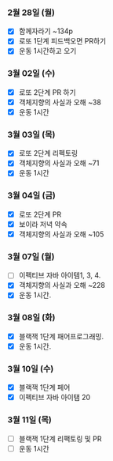 ### 2월 28일 (월)
- [X] 함께자라기 ~134p
- [X] 로또 1단계 피드백오면 PR하기 
- [X] 운동 1시간하고 오기

### 3월 02일 (수)
- [X] 로또 2단계 PR 하기  
- [X] 객체지향의 사실과 오해 ~38  
- [X] 운동 1시간    

### 3월 03일 (목)
- [X] 로또 2단계 리펙토링
- [X] 객체지향의 사실과 오해 ~71
- [X] 운동 1시간    

### 3월 04일 (금)
- [X] 로또 2단계 PR
- [X] 보이라 저녁 약속  
- [X] 객체지향의 사실과 오해 ~105

### 3월 07일 (월)
- [ ] 이펙티브 자바 아이템1, 3, 4.
- [X] 객체지향의 사실과 오해 ~228
- [X] 운동 1시간.  

### 3월 08일 (화)
- [X] 블랙잭 1단계 패어프로그래밍.
- [X] 운동 1시간.

### 3월 10일 (수)
- [X] 블랙잭 1단계 페어 
- [X] 이펙티브 자바 아이탬 20

### 3월 11일 (목)
- [ ] 블랙잭 1단계 리팩토링 및 PR 
- [ ] 운동 1시간